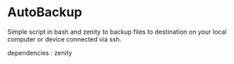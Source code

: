 # AutoBackup


Simple script in bash and zenity to backup files to destination on your local computer or device connected via ssh.

dependencies : zenity
